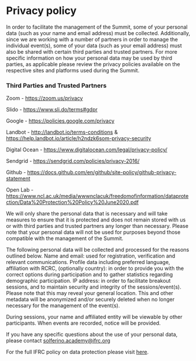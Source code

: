 # Privacy policy

In order to facilitate the management of the Summit, some of your personal data (such as your name and email address) must be collected.  Additionally, since we are working with a number of partners in order to manage the individual event(s), some of your data (such as your email address) must also be shared with certain third parties and trusted partners.  For more specific information on how your personal data may be used by third parties, as applicable please review the privacy policies available on the respective sites and platforms used during the Summit.

### Third Parties and Trusted Partners

Zoom - https://zoom.us/privacy

Slido - https://www.sli.do/terms#gdpr

Google - https://policies.google.com/privacy

Landbot - http://landbot.io/terms-conditions & https://help.landbot.io/article/h2ndzk6som-privacy-security

Digital Ocean - https://www.digitalocean.com/legal/privacy-policy/

Sendgrid - https://sendgrid.com/policies/privacy-2016/

Github - https://docs.github.com/en/github/site-policy/github-privacy-statement

Open Lab - https://www.ncl.ac.uk/media/wwwnclacuk/freedomofinformation/dataprotection/Data%20Protection%20Policy%20June2020.pdf


We will only share the personal data that is necessary and will take measures to ensure that it is protected and does not remain stored with us or with third parties and trusted partners any longer than necessary.  Please note that your personal data will not be used for purposes beyond those compatible with the management of the Summit.
 
The following personal data will be collected and processed for the reasons outlined below. 
Name and email: used for registration, verification and relevant communications. 
Profile data including preferred language, affiliation with RCRC, (optionally country): in order to provide you with the correct options during participation and to gather statistics regarding demographic participation.
IP address: in order to facilitate breakout sessions, and to maintain security and integrity of the sessions/event(s).  Please note that this may reveal your general location.  This and other metadata will be anonymized and/or securely deleted when no longer necessary for the management of the event(s).
 
During sessions, your name and affiliated entity will be viewable by other participants.  When events are recorded, notice will be provided.
 
If you have any specific questions about the use of your personal data, please contact solferino.academy@ifrc.org 

For the full IFRC policy on data protection please visit [here](https://edit.climate.red/uploads/ifrc-data-protection-policy-en.pdf).

